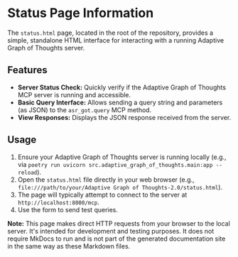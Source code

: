 # Status Page Information

The `status.html` page, located in the root of the repository, provides a simple, standalone HTML interface for interacting with a running Adaptive Graph of Thoughts server.

## Features

*   **Server Status Check:** Quickly verify if the Adaptive Graph of Thoughts MCP server is running and accessible.
*   **Basic Query Interface:** Allows sending a query string and parameters (as JSON) to the `asr_got.query` MCP method.
*   **View Responses:** Displays the JSON response received from the server.

## Usage

1.  Ensure your Adaptive Graph of Thoughts server is running locally (e.g., via `poetry run uvicorn src.adaptive_graph_of_thoughts.main:app --reload`).
2.  Open the `status.html` file directly in your web browser (e.g., `file:///path/to/your/Adaptive Graph of Thoughts-2.0/status.html`).
3.  The page will typically attempt to connect to the server at `http://localhost:8000/mcp`.
4.  Use the form to send test queries.

**Note:** This page makes direct HTTP requests from your browser to the local server. It's intended for development and testing purposes. It does not require MkDocs to run and is not part of the generated documentation site in the same way as these Markdown files.
